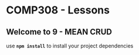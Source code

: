 # COMP308 - Lessons

## Welcome to 9 - MEAN CRUD

use **`npm install`** to install your project dependencies
